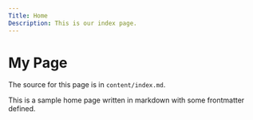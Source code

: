 ```yaml
---
Title: Home
Description: This is our index page.
---
```


My Page
==========================

The source for this page is in `content/index.md`.

This is a sample home page written in markdown with some frontmatter defined.
